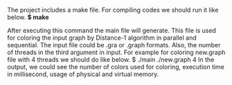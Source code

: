 The project includes a make file. For compiling codes we should run it like below.
**$ make**

After executing this command the main file will generate. This file is used for coloring the input graph by Distance-1 algorithm in parallel and sequential.
The input file could be .gra or .graph formats. Also, the number of threads in the third argument in input.
For example for coloring new.graph file with 4 threads we should do like below.
$ ./main ./new.graph 4
In the output, we could see the number of colors used for coloring, execution time in millisecond, usage of physical and virtual memory.
